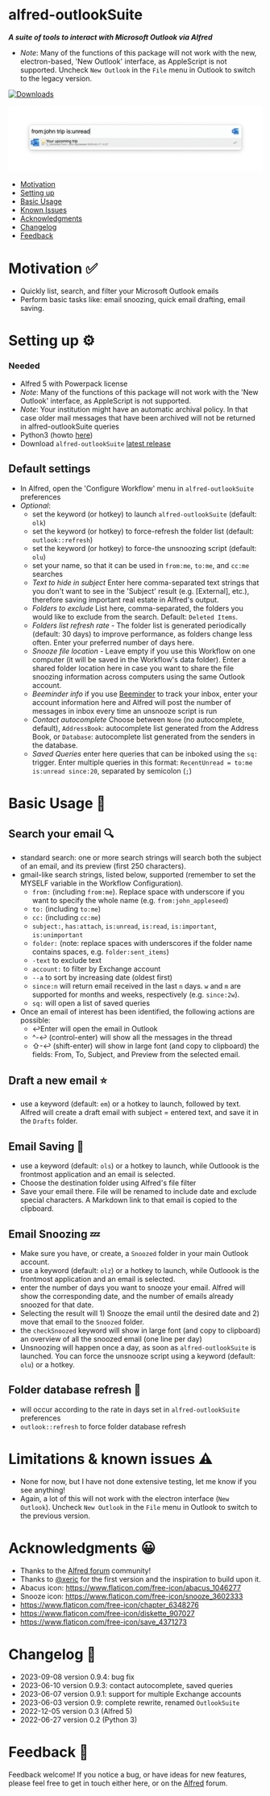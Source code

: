 # alfred-outlookSuite
***A suite of tools to interact with Microsoft Outlook via Alfred***



- *Note*: Many of the functions of this package will not work with the new, electron-based, 'New Outlook' interface, as AppleScript is not supported. Uncheck `New Outlook` in the `File` menu in Outlook to switch to the legacy version.

<a href="https://github.com/giovannicoppola/alfred-outlookSuite/releases/latest/">
<img alt="Downloads"
src="https://img.shields.io/github/downloads/giovannicoppola/alfred-outlookSuite/total?color=purple&label=Downloads"><br/>
</a>

![](images/alfred-outlookSuite.png)

<!-- MarkdownTOC autolink="true" bracket="round" depth="3" autoanchor="true" -->

- [Motivation](#motivation)
- [Setting up](#setting-up)
- [Basic Usage](#usage)
- [Known Issues](#known-issues)
- [Acknowledgments](#acknowledgments)
- [Changelog](#changelog)
- [Feedback](#feedback)

<!-- /MarkdownTOC -->


<h1 id="motivation">Motivation ✅</h1>

- Quickly list, search, and filter your Microsoft Outlook emails 
- Perform basic tasks like: email snoozing, quick email drafting, email saving. 



<h1 id="setting-up">Setting up ⚙️</h1>

### Needed
- Alfred 5 with Powerpack license
- *Note*: Many of the functions of this package will not work with the 'New Outlook' interface, as AppleScript is not supported. 
- *Note*: Your institution might have an automatic archival policy. In that case older mail messages that have been archived will not be returned in alfred-outlookSuite queries
- Python3 (howto [here](https://www.freecodecamp.org/news/python-version-on-mac-update/))
- Download `alfred-outlookSuite` [latest release](https://github.com/giovannicoppola/alfred-outlookSuite/releases/latest)



## Default settings 
- In Alfred, open the 'Configure Workflow' menu in `alfred-outlookSuite` preferences
- *Optional*:	
	- set the keyword (or hotkey) to launch `alfred-outlookSuite` (default: `olk`) 
	- set the keyword (or hotkey) to force-refresh the folder list (default: `outlook::refresh`)
	- set the keyword (or hotkey) to force-the unsnoozing script (default: `olu`)
	- set your name, so that it can be used in `from:me`, `to:me`, and `cc:me` searches
	- *Text to hide in subject* Enter here comma-separated text strings that you don't want to see in the 'Subject' result (e.g. [External], <External> etc.), therefore saving important real estate in Alfred's output.
	- *Folders to exclude* List here, comma-separated, the folders you would like to exclude from the search. Default: `Deleted Items`. 
	- *Folders list refresh rate*	- The folder list is generated periodically (default: 30 days) to improve performance, as folders change less often. Enter your preferred number of days here.
	- *Snooze file location* - Leave empty if you use this Workflow on one computer (it will be saved in the Workflow's data folder). Enter a shared folder location here in case you want to share the file snoozing information across computers using the same Outlook account.
	- *Beeminder info* if you use [Beeminder](https://www.beeminder.com/) to track your inbox, enter your account information here and Alfred will post the number of messages in inbox every time an unsnooze script is run
	- *Contact autocomplete* Choose between `None` (no autocomplete, default), `AddressBook`: autocomplete list generated from the Address Book, or `Database`: autocomplete list generated from the senders in the database. 
	- *Saved Queries* enter here queries that can be inboked using the `sq:` trigger. Enter multiple queries in this format: `RecentUnread = to:me is:unread since:20`, separated by semicolon (`;`)	


<h1 id="usage">Basic Usage 📖</h1>

## Search your email 🔍

- standard search: one or more search strings will search both the subject of an email, and its preview (first 250 characters). 
- gmail-like search strings, listed below, supported (remember to set the MYSELF variable in the Workflow Configuration). 
	- `from:` (including `from:me`). Replace space with underscore if you want to specify the whole name (e.g. `from:john_appleseed`)
	- `to:` (including `to:me`)
	- `cc:` (including `cc:me`)
	- `subject:`,  `has:attach`, `is:unread`, `is:read`, `is:important`, `is:unimportant`  
	- `folder:` (note: replace spaces with underscores if the folder name contains spaces, e.g. `folder:sent_items`)
	- `-text` to exclude text 
	- `account:` to filter by Exchange account
	- `--a` to sort by increasing date (oldest first)
	- `since:n` will return email received in the last `n` days. `w` and `m` are supported for months and weeks, respectively (e.g. `since:2w`).
	- `sq:` will open a list of saved queries
- Once an email of interest has been identified, the following actions are possible:
	- ↩️Enter will open the email in Outlook
	- ^-↩️ (control-enter) will show all the messages in the thread
	- ⇧-↩️ (shift-enter) will show in large font (and copy to clipboard)  the fields: From, To, Subject, and Preview from the selected email. 
 
## Draft a new email ⭐
- use a keyword (default: `em`) or a hotkey to launch, followed by text. Alfred will create a draft email with subject =  entered text, and save it  in the `Drafts` folder. 

## Email Saving 💾
- use a keyword (default: `ols`) or a hotkey to launch, while Outloook is the frontmost application and an email is selected. 
- Choose the destination folder using Alfred's file filter
- Save your email there. File will be renamed to include date and exclude special characters. A Markdown link to that email is copied to the clipboard. 



## Email Snoozing 💤
- Make sure you have, or create, a `Snoozed` folder in your main Outlook account. 
- use a keyword (default: `olz`) or a hotkey to launch, while Outloook is the frontmost application and an email is selected. 
- enter the number of days you want to snooze your email. Alfred will show the corresponding date, and the number of emails already snoozed for that date. 
- Selecting the result will 1) Snooze the email until the desired date and 2) move that email to the `Snoozed` folder. 
- the `checkSnoozed` keyword will show in large font (and copy to clipboard) an overview of all the snoozed email (one line per day) 
- Unsnoozing will happen once a day, as soon as `alfred-outlookSuite` is launched. You can force the unsnooze script using a keyword (default: `olu`) or a hotkey. 


## Folder database refresh 🔄
- will occur according to the rate in days set in `alfred-outlookSuite` preferences
- `outlook::refresh` to force folder database refresh


<h1 id="known-issues">Limitations & known issues ⚠️</h1>

- None for now, but I have not done extensive testing, let me know if you see anything!
- Again, a lot of this will not work with the electron interface (`New Outlook`). Uncheck `New Outlook` in the `File` menu in Outlook to switch to the previous version.



<h1 id="acknowledgments">Acknowledgments 😀</h1>

- Thanks to the [Alfred forum](https://www.alfredforum.com) community!
- Thanks to [@xeric](https://github.com/xeric) for the first version and the inspiration to build upon it. 
- Abacus icon: https://www.flaticon.com/free-icon/abacus_1046277
- Snooze icon: https://www.flaticon.com/free-icon/snooze_3602333
- https://www.flaticon.com/free-icon/chapter_6348276
- https://www.flaticon.com/free-icon/diskette_907027
- https://www.flaticon.com/free-icon/save_4371273
	
<h1 id="changelog">Changelog 🧰</h1>

- 2023-09-08 version 0.9.4: bug fix
- 2023-06-10 version 0.9.3: contact autocomplete, saved queries
- 2023-06-07 version 0.9.1: support for multiple Exchange accounts
- 2023-06-03 version 0.9: complete rewrite, renamed `OutlookSuite`
- 2022-12-05 version 0.3 (Alfred 5)
- 2022-06-27 version 0.2 (Python 3)


<h1 id="feedback">Feedback 🧐</h1>

Feedback welcome! If you notice a bug, or have ideas for new features, please feel free to get in touch either here, or on the [Alfred](https://www.alfredforum.com) forum. 

